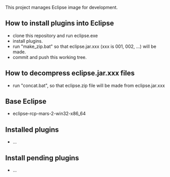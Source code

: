 This project manages Eclipse image for development.

How to install plugins into Eclipse
-----------------------------------

+ clone this repository and run eclipse.exe
+ install plugins.
+ run "make_zip.bat" so that eclipse.jar.xxx (xxx is 001, 002, ...) will be made.
+ commit and push this working tree.

How to decompress eclipse.jar.xxx files
---------------------------------------
+ run "concat.bat", so that eclipse.zip file will be made from eclipse.jar.xxx

Base Eclipse
------------
+ eclipse-rcp-mars-2-win32-x86_64

Installed plugins
-----------------
+ ...

Install pending plugins
-----------------------
+ ...

